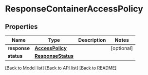 # ResponseContainerAccessPolicy

## Properties
Name | Type | Description | Notes
------------ | ------------- | ------------- | -------------
**response** | [**AccessPolicy**](AccessPolicy.md) |  | [optional] 
**status** | [**ResponseStatus**](ResponseStatus.md) |  | 

[[Back to Model list]](../README.md#documentation-for-models) [[Back to API list]](../README.md#documentation-for-api-endpoints) [[Back to README]](../README.md)


